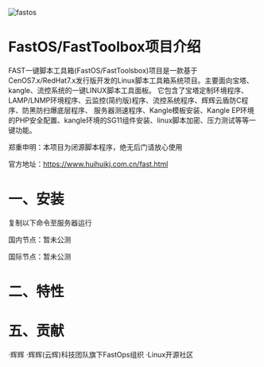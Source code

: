 ![fastos](https://images.gitee.com/uploads/images/2021/0301/185452_24a18d8a_1775201.png "uugai.com_1614595991588.png")
# FastOS/FastToolbox项目介绍
  FAST一键脚本工具箱(FastOS/FastToolsbox)项目是一款基于CenOS7.x/RedHat7.x发行版开发的Linux脚本工具箱系统项目。主要面向宝塔、kangle、流控系统的一键LINUX脚本工具面板。 它包含了宝塔定制环境程序、LAMP/LNMP环境程序、云监控(简约版)程序、流控系统程序、辉辉云盾防C程序、防黑防扫爆底层程序、 服务器测速程序、Kangle模板安装、Kangle EP环境的PHP安全配置、kangle环境的SG11组件安装、linux脚本加密、压力测试等等一键功能。

郑重申明：本项目为闭源脚本程序，绝无后门请放心使用

官方地址：https://www.huihuikj.com.cn/fast.html

# 一、安装
复制以下命令至服务器运行

国内节点：暂未公测

国际节点：暂未公测

# 二、特性


# 五、贡献
  ·辉辉
  ·辉辉(云辉)科技团队旗下FastOps组织
  ·Linux开源社区

